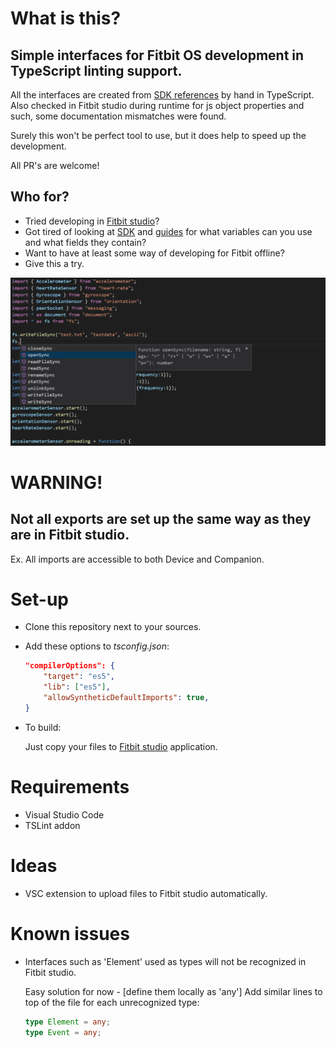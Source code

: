 # What is this?
## Simple interfaces for Fitbit OS development in TypeScript linting support.

All the interfaces are created from [SDK references](https://dev.fitbit.com/build/reference/) by hand in TypeScript. Also checked in Fitbit studio during runtime for js object properties and such, some documentation mismatches were found.

Surely this won't be perfect tool to use, but it does help to speed up the development.

All PR's are welcome!

## Who for? 

* Tried developing in [Fitbit studio](http://studio.fitbit.com/)?
* Got tired of looking at [SDK](https://dev.fitbit.com/build/reference/) and [guides](https://dev.fitbit.com/build/guides/) for what variables can you use and what fields they contain?
* Want to have at least some way of developing for Fitbit offline? 
* Give this a try.

![Linting example](README-extras/linting_example.png?raw=true "Linting example")

# WARNING!

## Not all exports are set up the same way as they are in Fitbit studio.

Ex. All imports are accessible to both Device and Companion. 

# Set-up

* Clone this repository next to your sources.
* Add these options to *tsconfig.json*:
    ```json
    "compilerOptions": {
        "target": "es5",
        "lib": ["es5"],
        "allowSyntheticDefaultImports": true,
    }
    ```
* To build:
    
    Just copy your files to [Fitbit studio](http://studio.fitbit.com/) application.

# Requirements

* Visual Studio Code
* TSLint addon

# Ideas

* VSC extension to upload files to Fitbit studio automatically.

# Known issues

* Interfaces such as 'Element' used as types will not be recognized in Fitbit studio.

    Easy solution for now - [define them locally as 'any'] Add similar lines to top of the file for each unrecognized type:
    ```typescript
    type Element = any;
    type Event = any;
    ```

